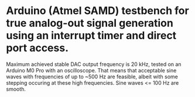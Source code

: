 # Arduino (Atmel SAMD) testbench for true analog-out signal generation using an interrupt timer and direct port access.
Maximum achieved stable DAC output frequency is 20 kHz, tested on an Arduino M0 Pro with an oscilloscope. That means that acceptable sine waves with frequencies of up to ~500 Hz are feasible, albeit with some stepping occuring at these high frequencies. Sine waves <= 100 Hz are smooth.
